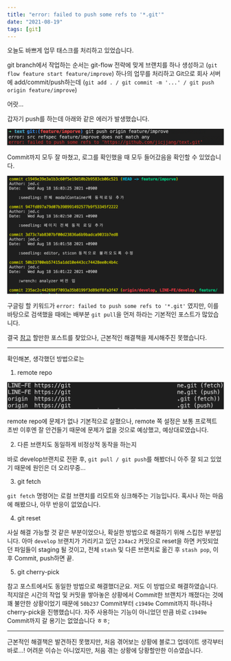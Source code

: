 ```yaml
---
title: "error: failed to push some refs to '*.git'"
date: "2021-08-19"
tags: [git]
---
```


오늘도 바쁘게 업무 태스크를 처리하고 있었습니다.

git branch에서 작업하는 순서는 git-flow 전략에 맞게 브랜치를 하나 생성하고 (`git flow feature start feature/improve`)
하나의 업무를 처리하고 Git으로 회사 서버에 add/commit/push하는데 (`git add . / git commit -m '...' / git push origin feature/improve`)

어랏...

갑자기 push를 하는데 아래와 같은 에러가 발생했습니다.

![error](./error.png)

Commit까지 모두 잘 마쳤고, 로그를 확인했을 때 모두 들어갔음을 확인할 수 있었습니다.

![git-log](./git-log.png)

구글링 할 키워드가 `error: failed to push some refs to '*.git'` 였지만, 이를 바탕으로 검색했을 때에는 배부분 `git pull`을 먼저 하라는 기본적인 포스트가 많았습니다.

결국 [참고](https://rrecoder.tistory.com/88) 할만한 포스트를 찾았으나, 근본적인 해결책을 제시해주진 못했습니다.

---

확인해본, 생각했던 방법으로는
1. remote repo

![remote-repo](./remote-repo.png)

remote repo에 문제가 없나 기본적으로 살폈으나, remote 쪽 설정은 보통 프로젝트 초반 이후엔 잘 안건들기 때문에 문제가 없을 것으로 예상했고, 예상대로였습니다.

2. 다른 브랜치도 동일하게 비정상적 동작을 하는지

바로 develop브랜치로 전환 후, `git pull / git push`를 해봤더니 아주 잘 되고 있었기 때문에 원인은 더 오리무중...

3. git fetch

`git fetch` 명령어는 로컬 브랜치를 리모트와 싱크해주는 기능입니다. 혹시나 하는 마음에 해봤으나, 아무 반응이 없었습니다.

4. git reset

사실 해결 가능할 것 같은 부분이었으나, 확실한 방법으로 해결하기 위해 스킵한 부분입니다.
아마 `develop` 브랜치가 가리키고 있던 `234ac2` 커밋으로 reset을 하면 커밋되었던 파일들이 staging 될 것이고, 전체 `stash` 및 다른 브랜치로 옮긴 후 `stash pop`, 이후 Commit, push하면 끝.

5. git cherry-pick

참고 포스트에서도 동일한 방법으로 해결했더군요. 저도 이 방법으로 해결하였습니다.
적지않은 시간의 작업 및 커밋을 쌓아놓은 상황에서 Commit한 브랜치가 깨졌다는 것에 꽤 불안한 상황이었기 때문에 `50b237` Commit부터 `c1949e` Commit까지 하나하나 cherry-pick을 진행했습니다. 자주 사용하는 기능이 아니었던 만큼 바로 `c1949e` Commit까지 갈 용기는 없었습니다 ㅎㅎ;

---

근본적인 해결책은 발견하진 못했지만, 처음 겪어보는 상황에 블로그 업데이트 생각부터 바로...! 어려운 이슈는 아니었지만, 처음 겪는 상황에 당황할만한 이슈였습니다.
